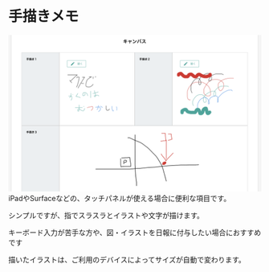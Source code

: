# 手描きメモ<Badge text="GOLD限定" type="warning" />
![手書きのメモを日報に添付する](./template/canvas.png)
iPadやSurfaceなどの、タッチパネルが使える場合に便利な項目です。

シンプルですが、指でスラスラとイラストや文字が描けます。

キーボード入力が苦手な方や、図・イラストを日報に付与したい場合におすすめです

描いたイラストは、ご利用のデバイスによってサイズが自動で変わります。

